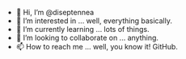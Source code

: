 - 👋 Hi, I’m @diseptennea
- 👀 I’m interested in ... well, everything basically.
- 🌱 I’m currently learning ... lots of things.
- 💞️ I’m looking to collaborate on ... anything.
- 📫 How to reach me ... well, you know it! GitHub.

<!---
diseptennea/diseptennea is a ✨ special ✨ repository because its `README.md` (this file) appears on your GitHub profile.
You can click the Preview link to take a look at your changes.
--->
